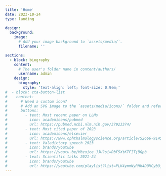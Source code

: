 ```yaml
---
title: 'Home'
date: 2023-10-24
type: landing

design:
  background:
    image:
      # Add your image background to `assets/media/`.
      filename: ''

sections:
  - block: biography
    content:
      # The user's folder name in content/authors/
      username: admin
    design:
      biography:
        style: 'text-align: left; font-size: 0.9em;'
#  - block: cta-button-list
#    content:
#      # Need a custom icon?
#      # Add an SVG image to the `assets/media/icons/` folder and reference it in the `icon` field below
#      buttons:
#        - text: Most recent paper on LLMs
#          icon: academicons/pubmed
#          url: https://pubmed.ncbi.nlm.nih.gov/37923374/
#        - text: Most cited paper of 2023
#          icon: academicons/elsevier
#          url: https://www.ophthalmologyscience.org/article/S2666-9145(23)00056-8/fulltext
#        - text: Valedictory speech 2023
#          icon: brands/youtube
#          url: https://youtu.be/Mbzujce_JJU?si=DbF5XtKTFITjBQpb
#        - text: Scientific talks 2021-24
#          icon: brands/youtube
#          url: https://youtube.com/playlist?list=PLK4ymmNyRHh4DUMCyb3jiMN1QmFrfUENl&si=cEfenGsUdUpsrrcI
---
```

